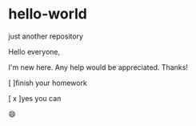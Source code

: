 # hello-world
just another repository

Hello everyone,

I'm new here. Any help would be appreciated. Thanks!

[   ]finish your homework

[ x ]yes you can

:smile:
